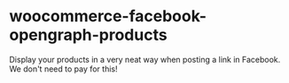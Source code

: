 woocommerce-facebook-opengraph-products
=======================================

Display your products in a very neat way when posting a link in Facebook. We don't need to pay for this!
